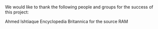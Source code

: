 We would like to thank the following people and groups for the success of this
project: 

Ahmed Ishtiaque
Encyclopedia Britannica for the source RAM

